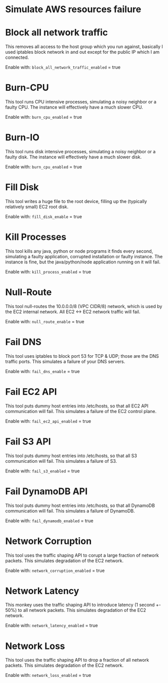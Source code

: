 # Simulate AWS resources failure  

# Block all network traffic 

This removes all access to the host group which you run against, basically I used iptables block network in and out except for the public IP which I am connected.

Enable with: `block_all_network_traffic_enabled` = true

# Burn-CPU 

This tool runs CPU intensive processes, simulating a noisy neighbor or a faulty CPU. The instance will effectively have a much slower CPU.

Enable with: `burn_cpu_enabled` = true

# Burn-IO 

This tool runs disk intensive processes, simulating a noisy neighbor or a faulty disk. The instance will effectively have a much slower disk.

Enable with: `burn_cpu_enabled` = true 

# Fill Disk 

This tool writes a huge file to the root device, filling up the (typically relatively small) EC2 root disk.

Enable with: `fill_disk_enable` = true 

# Kill Processes 

This tool kills any java, python or node programs it finds every second, simulating a faulty application, corrupted installation or faulty instance. The instance is fine, but the java/python/node application running on it will fail.

Enable with: `kill_process_enabled` = true 

# Null-Route 

This tool null-routes the 10.0.0.0/8 (VPC CIDR/8) network, which is used by the EC2 internal network. All EC2 <-> EC2 network traffic will fail.

Enable with: `null_route_enable` = true 

# Fail DNS 

This tool uses iptables to block port 53 for TCP & UDP; those are the DNS traffic ports. This simulates a failure of your DNS servers.

Enable with: `fail_dns_enable` = true 

# Fail EC2 API 

This tool puts dummy host entries into /etc/hosts, so that all EC2 API communication will fail. This simulates a failure of the EC2 control plane. 

Enable with: `fail_ec2_api_enabled` = true

# Fail S3 API 

This tool puts dummy host entries into /etc/hosts, so that all S3 communication will fail. This simulates a failure of S3. 

Enable with: `fail_s3_enabled` = true 

# Fail DynamoDB API 

This tool puts dummy host entries into /etc/hosts, so that all DynamoDB communication will fail. This simulates a failure of DynamoDB. 

Enable with: `fail_dynamodb_enabled` = true 

# Network Corruption 

This tool uses the traffic shaping API to corupt a large fraction of network packets. This simulates degradation of the EC2 network.

Enable with: `network_corruption_enabled` = true 

# Network Latency 

This monkey uses the traffic shaping API to introduce latency (1 second +- 50%) to all network packets. This simulates degradation of the EC2 network.

Enable with: `network_latency_enabled` = true 

# Network Loss

This tool uses the traffic shaping API to drop a fraction of all network packets. This simulates degradation of the EC2 network.

Enable with: `network_loss_enabled` = true 
